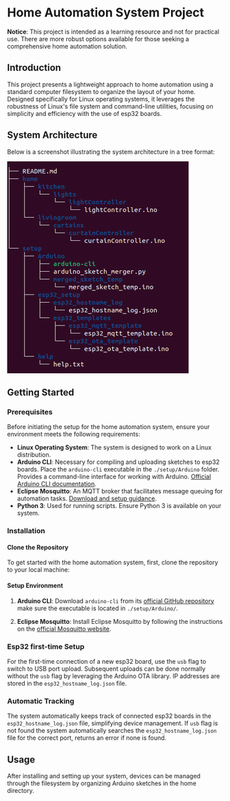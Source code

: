 # Home Automation System Project

**Notice**: This project is intended as a learning resource and not for practical use. There are more robust options available for those seeking a comprehensive home automation solution.

## Introduction

This project presents a lightweight approach to home automation using a standard computer filesystem to organize the layout of your home. Designed specifically for Linux operating systems, it leverages the robustness of Linux's file system and command-line utilities, focusing on simplicity and efficiency with the use of esp32 boards.

## System Architecture

Below is a screenshot illustrating the system architecture in a tree format:

![Screenshot of the system architecture](./setup/help/images/system_architecture_tree_format.png "System Architecture")

## Getting Started

### Prerequisites

Before initiating the setup for the home automation system, ensure your environment meets the following requirements:

- **Linux Operating System**: The system is designed to work on a Linux distribution.
- **Arduino CLI**: Necessary for compiling and uploading sketches to esp32 boards. Place the `arduino-cli` executable in the `./setup/Arduino` folder. Provides a command-line interface for working with Arduino. [Official Arduino CLI documentation](https://arduino.github.io/arduino-cli/latest/).
- **Eclipse Mosquitto**: An MQTT broker that facilitates message queuing for automation tasks. [Download and setup guidance](https://mosquitto.org/download/).
- **Python 3**: Used for running scripts. Ensure Python 3 is available on your system.

### Installation

#### Clone the Repository

To get started with the home automation system, first, clone the repository to your local machine:

#### Setup Environment

1. **Arduino CLI**: Download `arduino-cli` from its [official GitHub repository](https://github.com/arduino/arduino-cli) make sure the executable is located in `./setup/Arduino/`.

2. **Eclipse Mosquitto**: Install Eclipse Mosquitto by following the instructions on the [official Mosquitto website](https://mosquitto.org/download/).

### Esp32 first-time Setup

For the first-time connection of a new esp32 board, use the `usb` flag to switch to USB port upload. Subsequent uploads can be done normally without the `usb` flag by leveraging the Arduino OTA library. IP addresses are stored in the `esp32_hostname_log.json` file.

### Automatic Tracking

The system automatically keeps track of connected esp32 boards in the `esp32_hostname_log.json` file, simplifying device management. If `usb` flag is not found the system automatically searches the `esp32_hostname_log.json` file for the correct port, returns an error if none is found.

## Usage

After installing and setting up your system, devices can be managed through the filesystem by organizing Arduino sketches in the home directory.